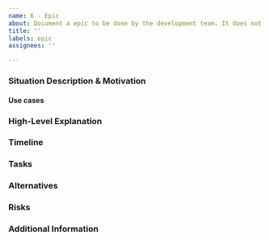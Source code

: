 ```yaml
---
name: 6 - Epic
about: Document a epic to be done by the development team. It does not change the software directly, but will lead to other tickets.
title: ''
labels: epic
assignees: ''

---
```


<!--
Please read the Contributing guidelines (https://github.com/sormas-foundation/SORMAS-Project/blob/development/docs/CONTRIBUTING.md) before submitting an issue. You don't have to remove this comment or any other comment from this issue as they will automatically be hidden.
-->
### Situation Description & Motivation
<!-- Why -->
<!-- Mandatory -->

#### Use cases

### High-Level Explanation
<!-- What -->
<!-- Mandatory: To be refined before sliced into tickets -->
<!-- For a proper description please consider the following points:
  - scope
    - topic
    - user groups
    - data links or connections to existing system
  - out of scope
 -->

### Timeline
<!-- When -->
<!-- Optional -->

### Tasks
<!-- How: Lists all subtickets that resolve this epic.  -->
<!-- example
- [ ] #1234
- [ ] #4711
 -->

### Alternatives
<!-- Optional -->

### Risks
<!-- Optional -->

### Additional Information
<!-- Optional -->
